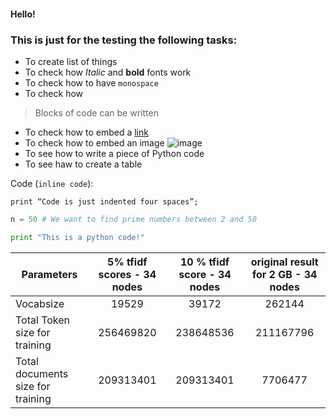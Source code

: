 #### Hello!
### This is just for the testing the following tasks:
* To create list of things
* To check how *Italic* and **bold** fonts work
* To check how to have `monospace`
* To check how 
> Blocks of code can be written
* To check how to embed a [link](https://github.com/REU-SOS/EngineeringBasics/blob/master/MarkdownEditors.md#markdown) 
* To check how to embed an image ![image](http://jsforcats.com/images/customers3.png)
* To see how to write a piece of Python code
* To see haw to create a table


Code (`inline code`):

    print “Code is just indented four spaces”;
    
    
```python
n = 50 # We want to find prime numbers between 2 and 50

print "This is a python code!"
```


| Parameters     | 5% tfidf scores - 34 nodes | 10 % tfidf score - 34 nodes | original result for 2 GB - 34 nodes |
| ------------- |:-------------:|:-------------:|:-------------:|
| Vocabsize | 19529 | 39172 | 262144 |
| Total Token size for training | 256469820 | 238648536 | 211167796 |
| Total documents size for training | 209313401 | 209313401 | 7706477 |
